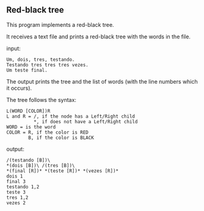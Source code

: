 ## Red-black tree
This program implements a red-black tree.

It receives a text file and prints a red-black tree with the words in the file.

input:

```
Um, dois, tres, testando.
Testando tres tres tres vezes.
Um teste final.
```

The output prints the tree and the list of words (with the line numbers which it occurs).

The tree follows the syntax:
```
L(WORD [COLOR])R
L and R = /, if the node has a Left/Right child
          *, if does not have a Left/Right child
WORD = is the word
COLOR = R, if the color is RED
        B, if the color is BLACK
```

output:
```
/(testando [B])\ 
*(dois [B])\ /(tres [B])\ 
*(final [R])* *(teste [R])* *(vezes [R])* 
dois 1
final 3
testando 1,2
teste 3
tres 1,2
vezes 2
```